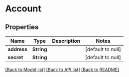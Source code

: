 # Account
## Properties

| Name | Type | Description | Notes |
|------------ | ------------- | ------------- | -------------|
| **address** | **String** |  | [default to null] |
| **secret** | **String** |  | [default to null] |

[[Back to Model list]](../README.md#documentation-for-models) [[Back to API list]](../README.md#documentation-for-api-endpoints) [[Back to README]](../README.md)

